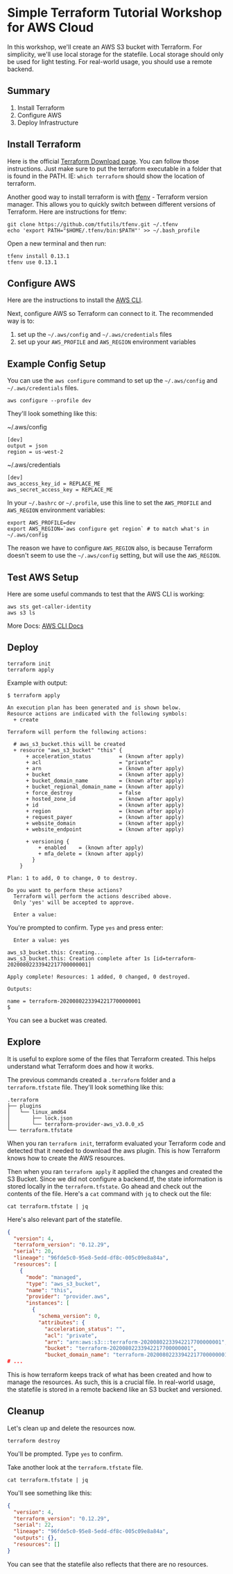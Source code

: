 # Simple Terraform Tutorial Workshop for AWS Cloud

In this workshop, we'll create an AWS S3 bucket with Terraform.  For simplicity, we'll use local storage for the statefile. Local storage should only be used for light testing. For real-world usage, you should use a remote backend.

## Summary

1. Install Terraform
2. Configure AWS
3. Deploy Infrastructure

## Install Terraform

Here is the official [Terraform Download page](https://www.terraform.io/downloads.html).  You can follow those instructions. Just make sure to put the terraform executable in a folder that is found in the PATH. IE: `which terraform` should show the location of terraform.

Another good way to install terraform is with [tfenv](https://github.com/tfutils/tfenv) - Terraform version manager. This allows you to quickly switch between different versions of Terraform. Here are instructions for tfenv:

    git clone https://github.com/tfutils/tfenv.git ~/.tfenv
    echo 'export PATH="$HOME/.tfenv/bin:$PATH"' >> ~/.bash_profile

Open a new terminal and then run:

    tfenv install 0.13.1
    tfenv use 0.13.1

## Configure AWS

Here are the instructions to install the [AWS CLI](https://docs.aws.amazon.com/cli/latest/userguide/cli-chap-install.html). 

Next, configure AWS so Terraform can connect to it. The recommended way is to:

1. set up the `~/.aws/config` and `~/.aws/credentials` files
2. set up your `AWS_PROFILE` and `AWS_REGION` environment variables

## Example Config Setup

You can use the `aws configure` command to set up the `~/.aws/config` and `~/.aws/credentials` files.

    aws configure --profile dev

They'll look something like this:

~/.aws/config

    [dev]
    output = json
    region = us-west-2

~/.aws/credentials

    [dev]
    aws_access_key_id = REPLACE_ME
    aws_secret_access_key = REPLACE_ME

In your `~/.bashrc` or `~/.profile`, use this line to set the `AWS_PROFILE` and `AWS_REGION` environment variables:

    export AWS_PROFILE=dev
    export AWS_REGION=`aws configure get region` # to match what's in ~/.aws/config

The reason we have to configure `AWS_REGION` also, is because Terraform doesn't seem to use the `~/.aws/config` setting, but will use the `AWS_REGION`.

## Test AWS Setup

Here are some useful commands to test that the AWS CLI is working:

    aws sts get-caller-identity
    aws s3 ls

More Docs: [AWS CLI Docs](https://docs.aws.amazon.com/cli/latest/userguide/cli-chap-install.html)

## Deploy

    terraform init
    terraform apply

Example with output:

    $ terraform apply

    An execution plan has been generated and is shown below.
    Resource actions are indicated with the following symbols:
      + create

    Terraform will perform the following actions:

      # aws_s3_bucket.this will be created
      + resource "aws_s3_bucket" "this" {
          + acceleration_status         = (known after apply)
          + acl                         = "private"
          + arn                         = (known after apply)
          + bucket                      = (known after apply)
          + bucket_domain_name          = (known after apply)
          + bucket_regional_domain_name = (known after apply)
          + force_destroy               = false
          + hosted_zone_id              = (known after apply)
          + id                          = (known after apply)
          + region                      = (known after apply)
          + request_payer               = (known after apply)
          + website_domain              = (known after apply)
          + website_endpoint            = (known after apply)

          + versioning {
              + enabled    = (known after apply)
              + mfa_delete = (known after apply)
            }
        }

    Plan: 1 to add, 0 to change, 0 to destroy.

    Do you want to perform these actions?
      Terraform will perform the actions described above.
      Only 'yes' will be accepted to approve.

      Enter a value:

You're prompted to confirm. Type `yes` and press enter:

      Enter a value: yes

    aws_s3_bucket.this: Creating...
    aws_s3_bucket.this: Creation complete after 1s [id=terraform-20200802233942217700000001]

    Apply complete! Resources: 1 added, 0 changed, 0 destroyed.

    Outputs:

    name = terraform-20200802233942217700000001
    $

You can see a bucket was created.

## Explore

It is useful to explore some of the files that Terraform created. This helps understand what Terraform does and how it works.

The previous commands created a `.terraform` folder and a `terraform.tfstate` file.  They'll look something like this:

    .terraform
    ├── plugins
    │   └── linux_amd64
    │       ├── lock.json
    │       └── terraform-provider-aws_v3.0.0_x5
    └── terraform.tfstate

When you ran `terraform init`, terraform evaluated your Terraform code and detected that it needed to download the aws plugin. This is how Terraform knows how to create the AWS resources.

Then when you ran `terraform apply` it applied the changes and created the S3 Bucket. Since we did not configure a backend.tf, the state information is stored locally in the `terraform.tfstate`. Go ahead and check out the contents of the file. Here's a `cat` command with `jq` to check out the file:

    cat terraform.tfstate | jq

Here's also relevant part of the statefile.

```json
{
  "version": 4,
  "terraform_version": "0.12.29",
  "serial": 20,
  "lineage": "96fde5c0-95e8-5edd-df8c-005c09e8a84a",
  "resources": [
    {
      "mode": "managed",
      "type": "aws_s3_bucket",
      "name": "this",
      "provider": "provider.aws",
      "instances": [
        {
          "schema_version": 0,
          "attributes": {
            "acceleration_status": "",
            "acl": "private",
            "arn": "arn:aws:s3:::terraform-20200802233942217700000001",
            "bucket": "terraform-20200802233942217700000001",
            "bucket_domain_name": "terraform-20200802233942217700000001.s3.amazonaws.com",
# ...
```

This is how terraform keeps track of what has been created and how to manage the resources. As such, this is a crucial file.  In real-world usage, the statefile is stored in a remote backend like an S3 bucket and versioned.

## Cleanup

Let's clean up and delete the resources now.

    terraform destroy

You'll be prompted. Type `yes` to confirm.

Take another look at the `terraform.tfstate` file.

    cat terraform.tfstate | jq

You'll see something like this:

```json
{
  "version": 4,
  "terraform_version": "0.12.29",
  "serial": 22,
  "lineage": "96fde5c0-95e8-5edd-df8c-005c09e8a84a",
  "outputs": {},
  "resources": []
}
```

You can see that the statefile also reflects that there are no resources.
